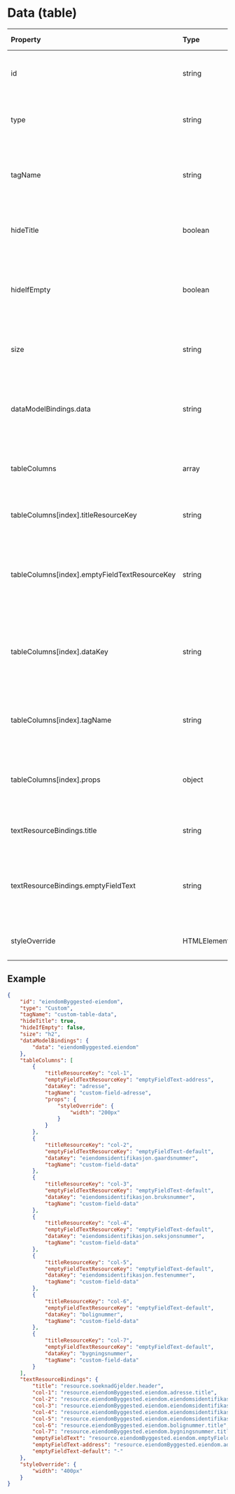 # Data (table)

| Property                                      | Type              | Description                                                                            | Default value |
| :-------------------------------------------- | :---------------- | :------------------------------------------------------------------------------------- | :------------ |
| id                                            | string            | The unique identifier for the custom field.                                            |               |
| type                                          | string            | The type of the custom field, which is "Custom".                                       |               |
| tagName                                       | string            | The tag name for the custom field, which is "custom-table-data".                       |               |
| hideTitle                                     | boolean           | A flag indicating whether the title should be hidden.                                  | false         |
| hideIfEmpty                                   | boolean           | Determines whether the element should be hidden when it contains no content.           | false         |
| size                                          | string            | The size of the header text (e.g., "h2", "h3", "h4").                                  | "h2"          |
| dataModelBindings.data                        | string            | Reference to an array or object in the data model containing values for the table      |               |
| tableColumns                                  | array             | An array of column definitions for the table.                                          |               |
| tableColumns[index].titleResourceKey          | string            | The resource key for the column title.                                                 |               |
| tableColumns[index].emptyFieldTextResourceKey | string            | The resource key for the text to display when the field is empty.                      |               |
| tableColumns[index].dataKey                   | string            | Property name or property path in data object containing the value for the table cell. |               |
| tableColumns[index].tagName                   | string            | The tag name for the custom component in the table cell.                               |               |
| tableColumns[index].props                     | object            | Additional properties for the custom component in the table cell.                      |               |
| textResourceBindings.title                    | string            | The title text resource binding.                                                       |               |
| textResourceBindings.emptyFieldText           | string            | The resource binding for the text to display when the field is empty.                  |               |
| styleOverride                                 | HTMLElement.style | The style override for the custom field.                                               |               |

## Example

```json
{
    "id": "eiendomByggested-eiendom",
    "type": "Custom",
    "tagName": "custom-table-data",
    "hideTitle": true,
    "hideIfEmpty": false,
    "size": "h2",
    "dataModelBindings": {
        "data": "eiendomByggested.eiendom"
    },
    "tableColumns": [
        {
            "titleResourceKey": "col-1",
            "emptyFieldTextResourceKey": "emptyFieldText-address",
            "dataKey": "adresse",
            "tagName": "custom-field-adresse",
            "props": {
                "styleOverride": {
                    "width": "200px"
                }
            }
        },
        {
            "titleResourceKey": "col-2",
            "emptyFieldTextResourceKey": "emptyFieldText-default",
            "dataKey": "eiendomsidentifikasjon.gaardsnummer",
            "tagName": "custom-field-data"
        },
        {
            "titleResourceKey": "col-3",
            "emptyFieldTextResourceKey": "emptyFieldText-default",
            "dataKey": "eiendomsidentifikasjon.bruksnummer",
            "tagName": "custom-field-data"
        },
        {
            "titleResourceKey": "col-4",
            "emptyFieldTextResourceKey": "emptyFieldText-default",
            "dataKey": "eiendomsidentifikasjon.seksjonsnummer",
            "tagName": "custom-field-data"
        },
        {
            "titleResourceKey": "col-5",
            "emptyFieldTextResourceKey": "emptyFieldText-default",
            "dataKey": "eiendomsidentifikasjon.festenummer",
            "tagName": "custom-field-data"
        },
        {
            "titleResourceKey": "col-6",
            "emptyFieldTextResourceKey": "emptyFieldText-default",
            "dataKey": "bolignummer",
            "tagName": "custom-field-data"
        },
        {
            "titleResourceKey": "col-7",
            "emptyFieldTextResourceKey": "emptyFieldText-default",
            "dataKey": "bygningsnummer",
            "tagName": "custom-field-data"
        }
    ],
    "textResourceBindings": {
        "title": "resource.soeknadGjelder.header",
        "col-1": "resource.eiendomByggested.eiendom.adresse.title",
        "col-2": "resource.eiendomByggested.eiendom.eiendomsidentifikasjon.gaardsnummer.title",
        "col-3": "resource.eiendomByggested.eiendom.eiendomsidentifikasjon.bruksnummer.title",
        "col-4": "resource.eiendomByggested.eiendom.eiendomsidentifikasjon.seksjonsnummer.title",
        "col-5": "resource.eiendomByggested.eiendom.eiendomsidentifikasjon.festenummer.title",
        "col-6": "resource.eiendomByggested.eiendom.bolignummer.title",
        "col-7": "resource.eiendomByggested.eiendom.bygningsnummer.title",
        "emptyFieldText": "resource.eiendomByggested.eiendom.emptyFieldText",
        "emptyFieldText-address": "resource.eiendomByggested.eiendom.adresse.emptyFieldText",
        "emptyFieldText-default": "-"
    },
    "styleOverride": {
        "width": "400px"
    }
}
```
